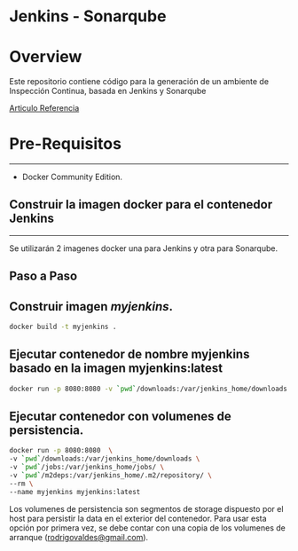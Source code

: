 # Jenkins - Sonarqube

# Overview 

Este repositorio contiene código para la generación de un ambiente de Inspección Continua, basada en Jenkins
y Sonarqube

[Articulo Referencia](https://dzone.com/articles/dockerizing-jenkins-2-setup-and-using-it-along-wit?edition=309196&utm_source=Daily%20Digest&utm_medium=email&utm_campaign=dd%202017-07-19)

# Pre-Requisitos
---

* Docker Community Edition.



## Construir la imagen docker para el contenedor Jenkins
----

Se utilizarán 2 imagenes docker una para Jenkins y otra para Sonarqube.

## Paso a Paso

## Construir imagen *myjenkins*.
``` bash
docker build -t myjenkins . 
```
## Ejecutar contenedor de nombre myjenkins  basado en la imagen myjenkins:latest

```bash
docker run -p 8080:8080 -v `pwd`/downloads:/var/jenkins_home/downloads --rm --name myjenkins myjenkins:latest
```

## Ejecutar contenedor con volumenes de persistencia.

```bash
docker run -p 8080:8080  \ 
-v `pwd`/downloads:/var/jenkins_home/downloads \
-v `pwd`/jobs:/var/jenkins_home/jobs/ \
-v `pwd`/m2deps:/var/jenkins_home/.m2/repository/ \
--rm \
--name myjenkins myjenkins:latest
```

Los volumenes de persistencia son segmentos de storage dispuesto por el host para persistir la data en el exterior del contenedor. Para usar esta 
opción por primera vez, se debe contar con una copia de los volumenes de arranque (rodrigovaldes@gmail.com).




  
